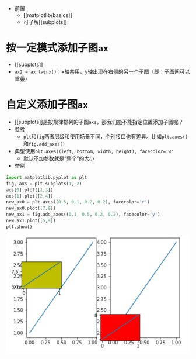 - 前置
  - [[matplotlib/basics]]
  - 可了解[[subplots]]
# 按一定模式添加子图`ax`
- [[subplots]]
- `ax2 = ax.twinx()`：x轴共用，y轴出现在右侧的另一个子图（即：子图间可以重叠）
# 自定义添加子图`ax`
- [[subplots]]是按规律排列的子图`axs`，那我们能不能指定位置添加子图呢？
- [参考](https://zhuanlan.zhihu.com/p/342422162)
  - `plt`和`fig`两者层级和使用场景不同，个别接口也有差异。比如`plt.axes()`和`fig.add_axes()`
- 典型使用`plt.axes((left, bottom, width, height), facecolor='w'`
  - 默认不加参数就是“整个”的大小
- 举例
```python
import matplotlib.pyplot as plt
fig, axs = plt.subplots(1, 2)
axs[0].plot([1,3])
axs[1].plot([2,4])
new_ax0 = plt.axes((0.5, 0.1, 0.2, 0.2), facecolor='r')
new_ax0.plot([7,8])
new_ax1 = fig.add_axes((0.1, 0.5, 0.2, 0.2), facecolor='y')
new_ax1.plot([5,9])
plt.show()
```
![](add-axes.png)
